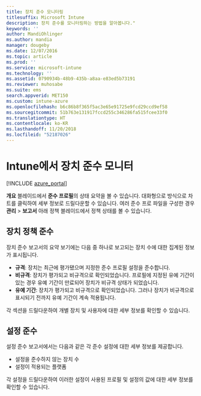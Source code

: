```yaml
---
title: 장치 준수 모니터링
titlesuffix: Microsoft Intune
description: 장치 준수를 모니터링하는 방법을 알아봅니다."
keywords: ''
author: MandiOhlinger
ms.author: mandia
manager: dougeby
ms.date: 12/07/2016
ms.topic: article
ms.prod: ''
ms.service: microsoft-intune
ms.technology: ''
ms.assetid: 0790934b-48b9-435b-a8aa-e83ed5b73191
ms.reviewer: muhosabe
ms.suite: ems
search.appverid: MET150
ms.custom: intune-azure
ms.openlocfilehash: b6c86b8f365f5ac3e65e91725e9fcd29ccd9ef58
ms.sourcegitcommit: 51b763e131917fccd255c346286fa515fcee33f0
ms.translationtype: HT
ms.contentlocale: ko-KR
ms.lasthandoff: 11/20/2018
ms.locfileid: "52187026"
---
```

# <a name="monitor-device-compliance-in-intune"></a>Intune에서 장치 준수 모니터

[!INCLUDE [azure_portal](./includes/azure_portal.md)]

**개요** 블레이드에서 **준수 프로필**의 상태 요약을 볼 수 있습니다.
대화형으로 방식으로 차트를 클릭하여 세부 정보로 드릴다운할 수 있습니다. 여러 준수 프로 파일을 구성한 경우 **관리** > **보고서** 아래 정책 블레이드에서 정책 상태를 볼 수 있습니다.

##  <a name="device-compliance"></a>장치 정책 준수

장치 준수 보고서의 요약 보기에는 다음 중 하나로 보고되는 장치 수에 대한 집계된 정보가 표시됩니다.

- **규격**: 장치는 최근에 평가됐으며 지정한 준수 프로필 설정을 준수합니다.
- **비규격**: 장치가 평가되고 비규격으로 확인되었습니다.  프로필에 지정된 유예 기간이 있는 경우 유예 기간이 만료되어 장치가 비규격 상태가 되었습니다.
- **유예 기간**: 장치가 평가되고 비규격으로 확인되었습니다. 그러나 장치가 비규격으로 표시되기 전까지 유예 기간이 계속 적용됩니다.

각 섹션을 드릴다운하여 개별 장치 및 사용자에 대한 세부 정보를 확인할 수 있습니다.

## <a name="setting-compliance"></a>설정 준수

설정 준수 보고서에서는 다음과 같은 각 준수 설정에 대한 세부 정보를 제공합니다.

- 설정을 준수하지 않는 장치 수
- 설정이 적용되는 플랫폼

각 설정을 드릴다운하여 이러한 설정이 사용된 프로필 및 설정의 값에 대한 세부 정보를 확인할 수 있습니다.
